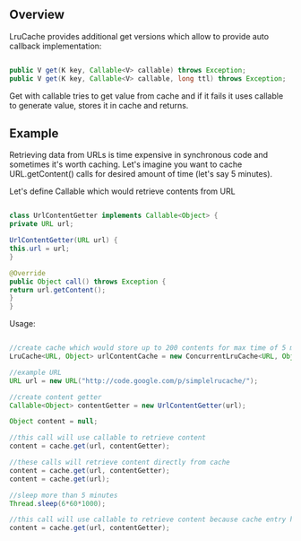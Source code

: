 ## Overview ##

LruCache provides additional get versions which allow to provide auto callback implementation:

```java

public V get(K key, Callable<V> callable) throws Exception;
public V get(K key, Callable<V> callable, long ttl) throws Exception;
```

Get with callable tries to get value from cache and if it fails it uses callable to generate value, stores it in cache and returns.

## Example ##

Retrieving data from URLs is time expensive in synchronous code and sometimes it's worth caching. Let's imagine you want to cache URL.getContent() calls for desired amount of time (let's say 5 minutes).

Let's define Callable which would retrieve contents from URL

```java

class UrlContentGetter implements Callable<Object> {
private URL url;

UrlContentGetter(URL url) {
this.url = url;
}

@Override
public Object call() throws Exception {
return url.getContent();
}
}
```

Usage:

```java

//create cache which would store up to 200 contents for max time of 5 minutes each
LruCache<URL, Object> urlContentCache = new ConcurrentLruCache<URL, Object>(200, 60*5*100);

//example URL
URL url = new URL("http://code.google.com/p/simplelrucache/");

//create content getter
Callable<Object> contentGetter = new UrlContentGetter(url);

Object content = null;

//this call will use callable to retrieve content
content = cache.get(url, contentGetter);

//these calls will retrieve content directly from cache
content = cache.get(url, contentGetter);
content = cache.get(url);

//sleep more than 5 minutes
Thread.sleep(6*60*1000);

//this call will use callable to retrieve content because cache entry has expired
content = cache.get(url, contentGetter);
```